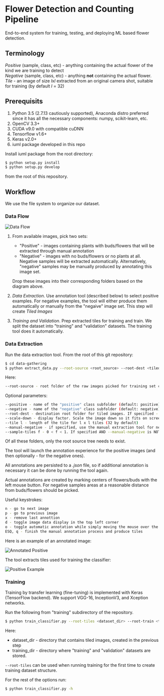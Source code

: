 # Flower Detection and Counting Pipeline

End-to-end system for training, testing, and deploying ML based flower detection.

## Terminology
*Positive* (sample, class, etc) - anything containing the actual flower of the kind we are training to detect  
*Negative* (sample, class, etc) - anything **not** containing  the actual flower.  
*Tile* - an image of size *l*x*l* extracted from an original camera shot, suitable for training (by default *l* = 32)

## Prerequisits
1. Python 3.5 (2.7.13 cautiously supported), Anaconda distro preferred since it has all the necessary components: numpy, scikit-learn, etc.
2. OpenCV 3.3+
2. CUDA v9.0 with compatible cuDNN 
3. Tensorflow v1.6+
4. Keras v2.0+
5. iuml package developed in this repo

Install iuml package from the root directory:

```sh
$ python setup.py install
$ python setup.py develop
``` 
from the root of this repository.

## Workflow
We use the file system to organize our dataset.

### Data Flow

![Data Flow](docs/images/data_flow.png)

1. From available images, pick two sets:
    
    - "Positive" - images containing plants with buds/flowers that will be extracted through manual annotation
    - "Negative" - images with no buds/flowers or no plants at all. Negative samples will be extracted automatically. Alternatively, "negative" samples may be manually produced by annotating this image set.
    
    Drop these images into their corresponding folders based on the diagram above. 
    
2. *Data Extraction*. Use annotation tool (described below) to select positive examples. For negative examples, the tool will either produce them automatically or manually from the "negaive" image set. This step will create *Tiled Images*
3. *Training and Validation*. Prep extracted tiles for training and train. We split the dataset into "training" and "validation" datasets. The training tool does it automatically.

### Data Extraction

Run the data extraction tool. From the root of this git repository:

```sh
$ cd data-gathering
$ python extract_data.py --root-source <root_source> --root-dest <tiled_images_root> --scale-down 2
```

Here:
```sh
--root-source - root folder of the raw images picked for training set creation
```
Optional parameters:

```sh
--positive - name of the "positive" class subfolder (default: positive)
--negative - name of the "negative" class subfolder (default: negative)
--root-dest - destination root folder for tiled images. If specified - tiling is performed.
--scale-down - display factor. Scale the image down so it fits on screen
--tile l - length of the tile for l x l tiles (32 by default)
--manual-negative - if specified, use the manual extraction tool for negative sample extraction
--sample-tiles f - 0 < f < 1. If specified AND --manual-negative is NOT specified, will only produce a fraction f of all tiles extracted from negative images
```

Of all these folders, only the root source tree needs to exist.

The tool will launch the annotation experience for the positive images (and then optionally - for the negative ones).

All annotations are persisted to a _.json_ file, so if additional annotation is necessary it can be done by running the tool again.

Actual annotations are created by marking centers of flowers/buds with the left mouse button. For negative samples areas at a reasonable distance from buds/flowers should be picked.

Useful keystrokes:
```sh
n - go to next image
p - go to previous image
x - remove last annottion
d - toggle image data display in the top left corner
o - toggle automatic annotation while simply moving the mouse over the image
ESQ, q - finish the manual annotation process and produce tiles
```

Here is an example of an annotated image:

![Annotated Positive](docs/images/annotated_positive.png)

The tool extracts tiles used for training the classifier:

![Positive Example](docs/images/positive_example.jpg)

### Training

Training by transfer learning (fine-tuning) is implemented with Keras (TensorFlow backend). We support VGG-16, InceptionV3, and Xception networks.

Run the following from "training" subdirectory of the repository.

```sh
$ python train_classifier.py --root-tiles <dataset_dir> --root-train <training_dir>
```

Here:
- dataset_dir - directory that contains tiled images, created in the previous step
- training_dir - directory where "training" and "validation" datasets are stored.

```--root-tiles``` can be used when running training for the first time to create training dataset structure.

For the rest of the options run:

```sh
$ python train_classifier.py -h
```
